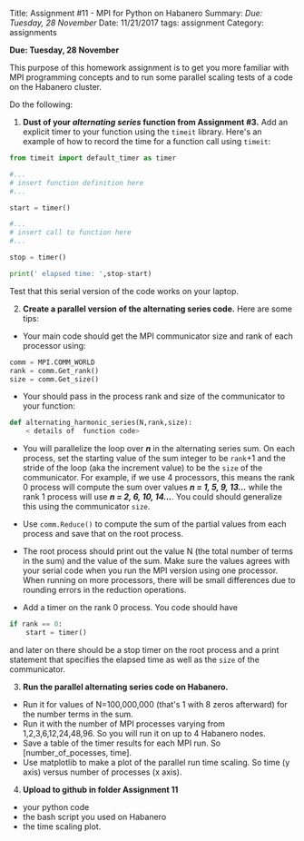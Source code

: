 Title: Assignment #11 - MPI for Python on Habanero
Summary: *Due: Tuesday, 28 November*
Date: 11/21/2017
tags: assignment
Category: assignments

**Due: Tuesday, 28 November**

This purpose of this homework assignment is to get you more familiar with  MPI programming concepts and to run some parallel scaling tests of a code on the Habanero cluster.

Do the following:

1. **Dust of your *alternating series* function from Assignment #3.** Add an explicit timer to your function using the `timeit` library.  Here's an example of how to record the time for a function call using `timeit`:
~~~python
from timeit import default_timer as timer

#...
# insert function definition here
#...

start = timer()

#...
# insert call to function here
#...

stop = timer()

print(' elapsed time: ',stop-start)

~~~

Test that this serial version of the code works on your laptop.

2. **Create a parallel version of the alternating series  code.**
Here are some tips:

- Your main code should get the MPI communicator size and rank of each processor using:
~~~python
comm = MPI.COMM_WORLD
rank = comm.Get_rank()
size = comm.Get_size()
~~~

- Your should pass in the process rank and size of the communicator to your function:
~~~python
def alternating_harmonic_series(N,rank,size):
    < details of  function code>
~~~

- You will parallelize the loop over ***n*** in the alternating series sum.  On each process, set the starting value of the sum integer to be  `rank`+1 and the stride of the loop (aka the increment value) to be the `size` of the communicator. For example, if we use 4 processors, this means   the rank 0 process will compute the sum over values ***n = 1, 5, 9, 13...*** while the rank 1 process will use  ***n = 2, 6, 10, 14...***. You could should generalize this using the communicator `size`.

- Use `comm.Reduce()` to compute the sum of the partial values from each process and save that on the root process.  

- The root process should print out the value N (the total number of terms in the sum) and the value of the sum. Make sure the values agrees with your serial code when you run the MPI version using one processor.  When running on more processors, there will be small differences due to rounding errors in the reduction operations.

- Add a timer on the rank 0 process. You code should have

~~~python
if rank == 0:
    start = timer()
~~~
and later on there should be a stop timer on the root process and a print statement that specifies the elapsed time as well as the `size` of the communicator.

3. **Run the parallel alternating series code on Habanero.**

- Run it for values of N=100,000,000 (that's 1 with 8 zeros afterward) for the number terms in the sum.
 - Run it with the number of MPI processes varying from 1,2,3,6,12,24,48,96. So you will run it on up to 4 Habanero nodes.
- Save a table of the timer results for each MPI run. So [number_of_pocesses, time].
- Use matplotlib to make a plot of the parallel run time scaling. So time (y axis) versus number of processes (x axis).

4. **Upload to github in folder Assignment 11**
- your python code
- the bash script you used on Habanero
- the time scaling plot. 
